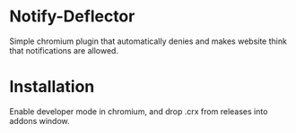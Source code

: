 # Notify-Deflector
Simple chromium plugin that automatically denies and makes website think that notifications are allowed.

# Installation
Enable developer mode in chromium, and drop .crx from releases into addons window.
